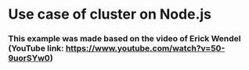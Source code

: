 # Use case of cluster on Node.js

### This example was made based on the video of Erick Wendel (YouTube link: https://www.youtube.com/watch?v=50-9uorSYw0)
